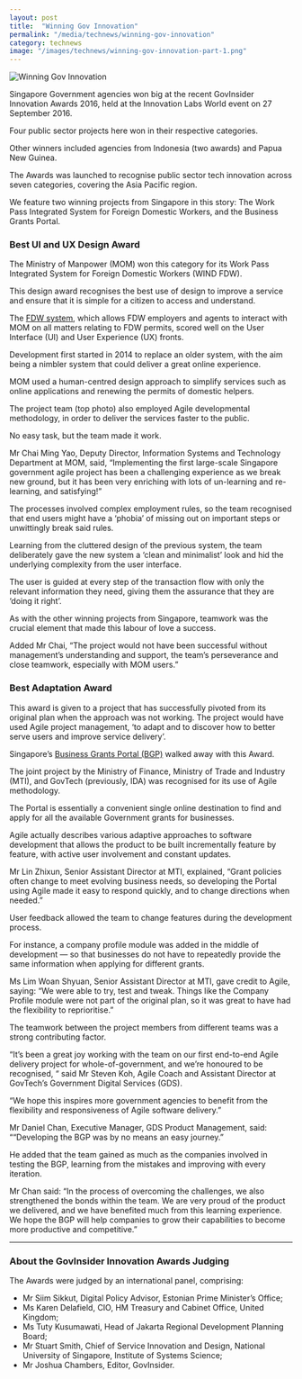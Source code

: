 ```yaml
---
layout: post
title:  "Winning Gov Innovation"
permalink: "/media/technews/winning-gov-innovation"
category: technews
image: "/images/technews/winning-gov-innovation-part-1.png"
---
```


![Winning Gov Innovation]({{site.baseurl}}/images/technews/winning-gov-innovation-part-1.png)

Singapore Government agencies won big at the recent GovInsider Innovation Awards 2016, held at the Innovation Labs World event on 27 September 2016.

Four public sector projects here won in their respective categories.

Other winners included agencies from Indonesia (two awards) and Papua New Guinea.

The Awards was launched to recognise public sector tech innovation across seven categories, covering the Asia Pacific region.

We feature two winning projects from Singapore in this story: The Work Pass Integrated System for Foreign Domestic Workers, and the Business Grants Portal.

### **Best UI and UX Design Award**
The Ministry of Manpower (MOM) won this category for its Work Pass Integrated System for Foreign Domestic Workers (WIND FDW).

This design award recognises the best use of design to improve a service and ensure that it is simple for a citizen to access and understand.

The [FDW system](https://www.mom.gov.sg/eservices/services/wp-online-for-employers-of-fdws), which allows FDW employers and agents to interact with MOM on all matters relating to FDW permits, scored well on the User Interface (UI) and User Experience (UX) fronts.

Development first started in 2014 to replace an older system, with the aim being a nimbler system that could deliver a great online experience.

MOM used a human-centred design approach to simplify services such as online applications and renewing the permits of domestic helpers.

The project team (top photo) also employed Agile developmental methodology, in order to deliver the services faster to the public.

No easy task, but the team made it work.

Mr Chai Ming Yao, Deputy Director, Information Systems and Technology Department at MOM, said, “Implementing the first large-scale Singapore government agile project has been a challenging experience as we break new ground, but it has been very enriching with lots of un-learning and re-learning, and satisfying!”

The processes involved complex employment rules, so the team recognised that end users might have a ‘phobia’ of missing out on important steps or unwittingly break said rules.

Learning from the cluttered design of the previous system, the team deliberately gave the new system a ‘clean and minimalist’ look and hid the underlying complexity from the user interface.

The user is guided at every step of the transaction flow with only the relevant information they need, giving them the assurance that they are ‘doing it right’.

As with the other winning projects from Singapore, teamwork was the crucial element that made this labour of love a success.

Added Mr Chai, “The project would not have been successful without management’s understanding and support, the team’s perseverance and close teamwork, especially with MOM users.”

### **Best Adaptation Award**
This award is given to a project that has successfully pivoted from its original plan when the approach was not working.  The project would have used Agile project management, ‘to adapt and to discover how to better serve users and improve service delivery’.

Singapore’s [Business Grants Portal (BGP)](https://www.businessgrants.gov.sg/) walked away with this Award.

The joint project by the Ministry of Finance, Ministry of Trade and Industry (MTI), and GovTech (previously, IDA) was recognised for its use of Agile methodology.

The Portal is essentially a convenient single online destination to find and apply for all the available Government grants for businesses.

Agile actually describes various adaptive approaches to software development that allows the product to be built incrementally feature by feature, with active user involvement and constant updates.

Mr Lin Zhixun, Senior Assistant Director at MTI, explained, “Grant policies often change to meet evolving business needs, so developing the Portal using Agile made it easy to respond quickly, and to change directions when needed.”

User feedback allowed the team to change features during the development process.

For instance, a company profile module was added in the middle of development — so that businesses do not have to repeatedly provide the same information when applying for different grants.

Ms Lim Woan Shyuan, Senior Assistant Director at MTI, gave credit to Agile, saying: “We were able to try, test and tweak. Things like the Company Profile module were not part of the original plan, so it was great to have had the flexibility to reprioritise.”

The teamwork between the project members from different teams was a strong contributing factor.

“It’s been a great joy working with the team on our first end-to-end Agile delivery project for whole-of-government, and we’re honoured to be recognised, “ said Mr Steven Koh, Agile Coach and Assistant Director at GovTech’s Government Digital Services (GDS).

“We hope this inspires more government agencies to benefit from the flexibility and responsiveness of Agile software delivery.”

Mr Daniel Chan, Executive Manager, GDS Product Management, said: ““Developing the BGP was by no means an easy journey.”

He added that the team gained as much as the companies involved in testing the BGP, learning from the mistakes and improving with every iteration.

Mr Chan said: “In the process of overcoming the challenges, we also strengthened the bonds within the team.  We are very proud of the product we delivered, and we have benefited much from this learning experience. We hope the BGP will help companies to grow their capabilities to become more productive and competitive.”

---

### **About the GovInsider Innovation Awards Judging**
The Awards were judged by an international panel, comprising:

* Mr Siim Sikkut, Digital Policy Advisor, Estonian Prime Minister’s Office;
* Ms Karen Delafield, CIO, HM Treasury and Cabinet Office, United Kingdom;
* Ms Tuty Kusumawati, Head of Jakarta Regional Development Planning Board;
* Mr Stuart Smith, Chief of Service Innovation and Design, National University of Singapore, Institute of Systems Science;
* Mr Joshua Chambers, Editor, GovInsider.

